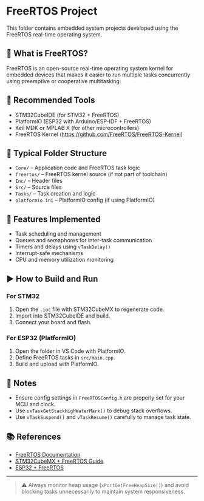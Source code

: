 # FreeRTOS Project

This folder contains embedded system projects developed using the FreeRTOS real-time operating system.

## 🧠 What is FreeRTOS?
FreeRTOS is an open-source real-time operating system kernel for embedded devices that makes it easier to run multiple tasks concurrently using preemptive or cooperative multitasking.

## 🧰 Recommended Tools
- STM32CubeIDE (for STM32 + FreeRTOS)
- PlatformIO (ESP32 with Arduino/ESP-IDF + FreeRTOS)
- Keil MDK or MPLAB X (for other microcontrollers)
- FreeRTOS Kernel (https://github.com/FreeRTOS/FreeRTOS-Kernel)

## 📁 Typical Folder Structure
- `Core/` – Application code and FreeRTOS task logic
- `freertos/` – FreeRTOS kernel source (if not part of toolchain)
- `Inc/` – Header files
- `Src/` – Source files
- `Tasks/` – Task creation and logic
- `platformio.ini` – PlatformIO config (if using PlatformIO)

## 🔧 Features Implemented
- Task scheduling and management
- Queues and semaphores for inter-task communication
- Timers and delays using `vTaskDelay()`
- Interrupt-safe mechanisms
- CPU and memory utilization monitoring

## ▶️ How to Build and Run
### For STM32
1. Open the `.ioc` file with STM32CubeMX to regenerate code.
2. Import into STM32CubeIDE and build.
3. Connect your board and flash.

### For ESP32 (PlatformIO)
1. Open the folder in VS Code with PlatformIO.
2. Define FreeRTOS tasks in `src/main.cpp`.
3. Build and upload with PlatformIO.

## 📌 Notes
- Ensure config settings in `FreeRTOSConfig.h` are properly set for your MCU and clock.
- Use `uxTaskGetStackHighWaterMark()` to debug stack overflows.
- Use `vTaskSuspend()` and `vTaskResume()` carefully to manage task state.

## 📚 References
- [FreeRTOS Documentation](https://freertos.org)
- [STM32CubeMX + FreeRTOS Guide](https://www.st.com/en/development-tools/stm32cubemx.html)
- [ESP32 + FreeRTOS](https://docs.espressif.com/projects/esp-idf/en/latest/esp32/api-reference/system/freertos.html)

---

> ⚠️ Always monitor heap usage (`xPortGetFreeHeapSize()`) and avoid blocking tasks unnecessarily to maintain system responsiveness.
